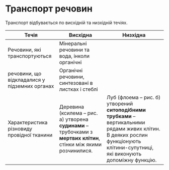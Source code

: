 # Транспорт речовин

Транспорт вiдбувається по висхiднiй та низхiднiй течiях.

| Течiя | Висхiдна | Низхiдна |
| -- | -- | -- |
| Речовини, якi транспортуються | Мiнеральнi речовини та вода, iнколи органiчнi
речовини, що вiдкладалися у пiдземних органах | Органiчнi речовини, синтезованi в листках i стеблi |
| Характеристика рiзновиду провiдної тканини |Деревина (ксилема – рис. а) утворена <b>судинами</b> – трубочками з <b>мертвих клiтин</b>, стiнки мiж якими розчинилися. | Луб (флоема – рис. б) утворений <b>ситоподiбними трубками</b> – вертикальними рядами живих клiтин. В деяких рослин функцiонують клiтини-супутницi, якi виконують допомiжну функцiю. |
